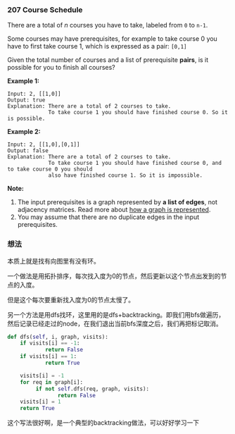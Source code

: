 ### 207 Course Schedule

There are a total of *n* courses you have to take, labeled from `0` to `n-1`.

Some courses may have prerequisites, for example to take course 0 you have to first take course 1, which is expressed as a pair: `[0,1]`

Given the total number of courses and a list of prerequisite **pairs**, is it possible for you to finish all courses?

**Example 1:**

```
Input: 2, [[1,0]] 
Output: true
Explanation: There are a total of 2 courses to take. 
             To take course 1 you should have finished course 0. So it is possible.
```

**Example 2:**

```
Input: 2, [[1,0],[0,1]]
Output: false
Explanation: There are a total of 2 courses to take. 
             To take course 1 you should have finished course 0, and to take course 0 you should
             also have finished course 1. So it is impossible.
```

**Note:**

1. The input prerequisites is a graph represented by **a list of edges**, not adjacency matrices. Read more about [how a graph is represented](https://www.khanacademy.org/computing/computer-science/algorithms/graph-representation/a/representing-graphs).
2. You may assume that there are no duplicate edges in the input prerequisites.

### 想法

本质上就是找有向图里有没有环。

一个做法是用拓扑排序，每次找入度为0的节点，然后更新以这个节点出发到的节点的入度。

但是这个每次要重新找入度为0的节点太慢了。

另一个方法是用dfs找环，这里用的是dfs+backtracking。即我们用bfs做遍历，然后记录已经走过的node，在我们退出当前bfs深度之后，我们再把标记取消。

```python
def dfs(self, i, graph, visits):
    if visits[i] == -1:
    		return False
    if visits[i] == 1:
    		return True

    visits[i] = -1
    for req in graph[i]:
   		 if not self.dfs(req, graph, visits):
    			return False
    visits[i] = 1
    return True
```

这个写法很好啊，是一个典型的backtracking做法，可以好好学习一下